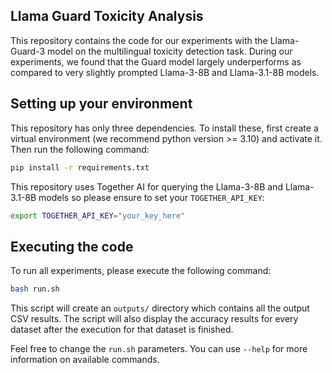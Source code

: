 ## Llama Guard Toxicity Analysis

This repository contains the code for our experiments with the Llama-Guard-3 model on the multilingual toxicity detection task. During our experiments, we found that the Guard model largely underperforms as compared to very slightly prompted Llama-3-8B and Llama-3.1-8B models. 

## Setting up your environment

This repository has only three dependencies. To install these, first create a virtual environment (we recommend python version >= 3.10) and activate it. Then run the following command:

```bash
pip install -r requirements.txt
```

This repository uses Together AI for querying the Llama-3-8B and Llama-3.1-8B models so please ensure to set your `TOGETHER_API_KEY`:

```bash
export TOGETHER_API_KEY="your_key_here"
```

## Executing the code

To run all experiments, please execute the following command:

```bash
bash run.sh
```

This script will create an `outputs/` directory which contains all the output CSV results. The script will also display the accuracy results for every dataset after the execution for that dataset is finished.

Feel free to change the `run.sh` parameters. You can use `--help` for more information on available commands.